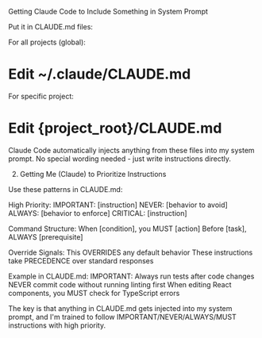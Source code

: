Getting Claude Code to Include Something in System Prompt

  Put it in CLAUDE.md files:

  For all projects (global):
  # Edit ~/.claude/CLAUDE.md

  For specific project:
  # Edit {project_root}/CLAUDE.md

  Claude Code automatically injects anything from these files into my system prompt. No special wording needed -
  just write instructions directly.

  2. Getting Me (Claude) to Prioritize Instructions

  Use these patterns in CLAUDE.md:

  High Priority:
  IMPORTANT: [instruction]
  NEVER: [behavior to avoid]
  ALWAYS: [behavior to enforce]
  CRITICAL: [instruction]

  Command Structure:
  When [condition], you MUST [action]
  Before [task], ALWAYS [prerequisite]

  Override Signals:
  This OVERRIDES any default behavior
  These instructions take PRECEDENCE over standard responses

  Example in CLAUDE.md:
  IMPORTANT: Always run tests after code changes
  NEVER commit code without running linting first
  When editing React components, you MUST check for TypeScript errors

  The key is that anything in CLAUDE.md gets injected into my system prompt, and I'm trained to follow
  IMPORTANT/NEVER/ALWAYS/MUST instructions with high priority.